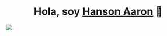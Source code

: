 <div align="center">
<h1 align="center">Hola, soy <a href="https://www.linkedin.com/in/hansonvel/">Hanson Aaron</a> 👋</h1>
</div>
<img src="[https://www.pngwing.com/es/free-png-hjvsb](https://www.marketeroslatam.com/wp-content/uploads/2016/10/recoleccion-de-datos-portada-2-1-1000x667.jpg)">

<!--
**hansonvel96/hansonvel96** is a ✨ _special_ ✨ repository because its `README.md` (this file) appears on your GitHub profile.

Here are some ideas to get you started:

- 🔭 I’m currently working on ...
- 🌱 I’m currently learning ...
- 👯 I’m looking to collaborate on ...
- 🤔 I’m looking for help with ...
- 💬 Ask me about ...
- 📫 How to reach me: ...
- 😄 Pronouns: ...
- ⚡ Fun fact: ...
-->
